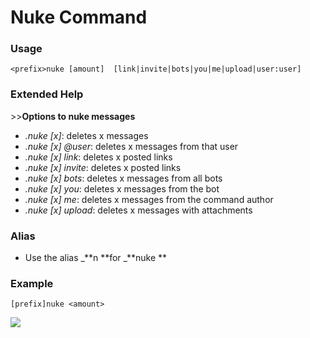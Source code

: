 # Nuke Command

### Usage

```
<prefix>nuke [amount]  [link|invite|bots|you|me|upload|user:user]
```

### Extended Help

&gt;&gt;**Options to nuke messages**

* _.nuke \[x\]_: deletes x messages
* _.nuke \[x\] @user_: deletes x messages from that user 
* _.nuke \[x\] link_: deletes x posted links 
* _.nuke \[x\] invite_: deletes x posted links 
* _.nuke \[x\] bots_: deletes x messages from  all bots
* _.nuke \[x\] you_: deletes x messages from the bot
* _.nuke \[x\] me_: deletes x messages from the command author 
* _.nuke \[x\] upload_: deletes x messages with attachments 

### Alias

* Use the alias _**n **for _**nuke **

### Example

`[prefix]nuke <amount>`

![](https://media.giphy.com/media/htt4U9gGGMUnAa67yO/giphy.gif)

